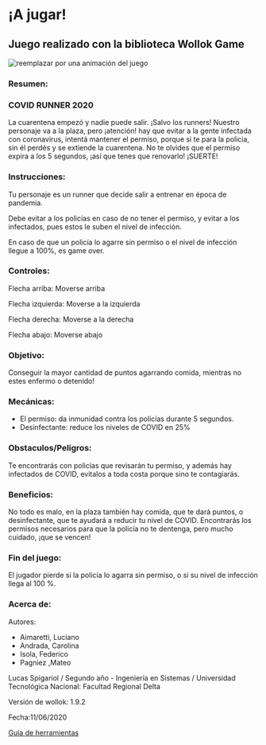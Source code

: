 # ¡A jugar! 

## Juego realizado con la biblioteca Wollok Game

![reemplazar por una animación del juego](https://d33wubrfki0l68.cloudfront.net/1ba3cf64b23a4ac786d7432121abbd782794730c/ce83b/documentacion/conceptos/images/wollokcharacter.gif)

### Resumen: 

### COVID RUNNER 2020
La cuarentena empezó y nadie puede salir. ¡Salvo los runners!
Nuestro personaje va a la plaza, pero ¡atención! hay que evitar a la gente infectada con coronavirus,
intentá mantener el permiso, porque si te para la policia, sin él perdés y se extiende la cuarentena.
No te olvides que el permiso expira a los 5 segundos, ¡así que tenes que renovarlo! 
¡SUERTE!

### Instrucciones:

Tu personaje es un runner que decide salir a entrenar en época de pandemia.

Debe evitar a los policías en caso de no tener el permiso, y evitar a los infectados, pues estos le suben el nivel de infección.

En caso de que un policía lo agarre sin permiso o el nivel de infección llegue a 100%, es game over.

### Controles: 

Flecha arriba: Moverse arriba

Flecha izquierda: Moverse a la izquierda

Flecha derecha: Moverse a la derecha

Flecha abajo: Moverse abajo

### Objetivo: 

Conseguir la mayor cantidad de puntos agarrando comida, mientras no estes enfermo o detenido!

### Mecánicas:  

<ul> 
  <li>El permiso: da inmunidad contra los policías durante 5 segundos.</li>
  <li>Desinfectante: reduce los niveles de COVID en 25%</li>
</ul> 

### Obstaculos/Peligros:

Te encontrarás con policías que revisarán tu permiso, y además hay infectados de COVID, evitalos a toda costa porque sino te contagiarás.

### Beneficios: 

No todo es malo, en la plaza también hay comida, que te dará puntos, o desinfectante, que te ayudará a reducir tu nivel de COVID. Encontrarás los permisos necesarios para que la policía no te dentenga, pero mucho cuidado, ¡que se vencen!

### Fin del juego: 

El jugador pierde si la policía lo agarra sin permiso, o si su nivel de infección llega al 100 %.

### Acerca de:

Autores: 
<ul>
  <li>Aimaretti, Luciano</li>
  <li>Andrada, Carolina</li>
  <li>Isola, Federico</li>
  <li>Pagniez ,Mateo</li>
</ul>

Lucas Spigariol / Segundo año - Ingeniería en Sistemas / Universidad Tecnológica Nacional: Facultad Regional Delta

Versión de wollok: 1.9.2

Fecha:11/06/2020

[Guía de herramientas](https://www.wollok.org/documentacion/conceptos/)

